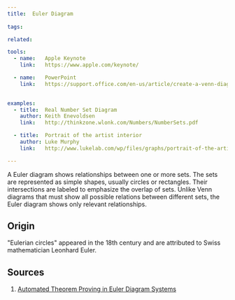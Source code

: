 ```yaml
---
title:  Euler Diagram
  
tags:

related:

tools:   
  - name:   Apple Keynote
    link:   https://www.apple.com/keynote/

  - name:   PowerPoint
    link:   https://support.office.com/en-us/article/create-a-venn-diagram-d746a2ce-ed61-47a7-93fe-7c101940839d
  

examples:
  - title:  Real Number Set Diagram 
    author: Keith Enevoldsen
    link:   http://thinkzone.wlonk.com/Numbers/NumberSets.pdf

  - title:  Portrait of the artist interior
    author: Luke Murphy
    link:   http://www.lukelab.com/wp/files/graphs/portrait-of-the-artists-interior-as-venn-diagram/venn-portrait-ambtion-failu.jpg

---
```


A Euler diagram shows relationships between one or more sets. The sets are represented as simple shapes, usually circles or rectangles. Their intersections are labeled to emphasize the overlap of sets. 
Unlike Venn diagrams that must show all possible relations between different sets, the Euler diagram shows only relevant relationships.

<!--more-->

## Origin
"Eulerian circles" appeared in the 18th century and are attributed to Swiss mathematician Leonhard Euler.

## Sources

1. [Automated Theorem Proving in Euler Diagram Systems](https://link.springer.com/article/10.1007/s10817-007-9069-y)
